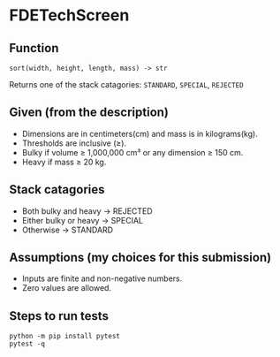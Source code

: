 # FDETechScreen

## Function
`sort(width, height, length, mass) -> str`

Returns one of the stack catagories: `STANDARD`, `SPECIAL`, `REJECTED`

## Given (from the description)
- Dimensions are in centimeters(cm) and mass is in kilograms(kg).
- Thresholds are inclusive (≥).
- Bulky if volume ≥ 1,000,000 cm³ or any dimension ≥ 150 cm.
- Heavy if mass ≥ 20 kg.

## Stack catagories
- Both bulky and heavy -> REJECTED
- Either bulky or heavy -> SPECIAL
- Otherwise -> STANDARD

## Assumptions (my choices for this submission)
- Inputs are finite and non-negative numbers.
- Zero values are allowed.

## Steps to run tests
    python -m pip install pytest
    pytest -q


